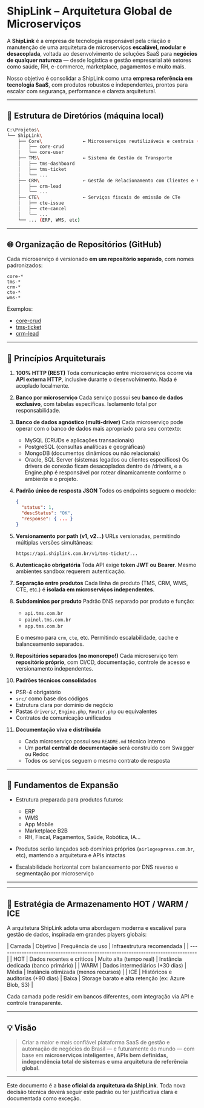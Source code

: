 # ShipLink – Arquitetura Global de Microserviços

A **ShipLink** é a empresa de tecnologia responsável pela criação e manutenção de uma arquitetura de microserviços **escalável, modular e desacoplada**, voltada ao desenvolvimento de soluções SaaS para **negócios de qualquer natureza** — desde logística e gestão empresarial até setores como saúde, RH, e-commerce, marketplace, pagamentos e muito mais.

Nosso objetivo é consolidar a ShipLink como uma **empresa referência em tecnologia SaaS**, com produtos robustos e independentes, prontos para escalar com segurança, performance e clareza arquitetural.

---

## 📁 Estrutura de Diretórios (máquina local)

```bash
C:\Projetos\
└── ShipLink\
    ├── Core\               ← Microsserviços reutilizáveis e centrais (ex: CRUD, Auth)
    │   ├── core-crud
    │   └── core-user
    ├── TMS\                ← Sistema de Gestão de Transporte
    │   ├── tms-dashboard
    │   ├── tms-ticket
    │   └── ...
    ├── CRM\                ← Gestão de Relacionamento com Clientes e Vendas
    │   ├── crm-lead
    │   └── ...
    ├── CTE\                ← Serviços fiscais de emissão de CTe
    │   ├── cte-issue
    │   ├── cte-cancel
    │   └── ...
    └── ... (ERP, WMS, etc)
```

---

## 🌐 Organização de Repositórios (GitHub)

Cada microserviço é versionado **em um repositório separado**, com nomes padronizados:

```
core-*
tms-*
crm-*
cte-*
wms-*
```

Exemplos:

* [core-crud](https://github.com/shiplink-tech/core-crud)
* [tms-ticket](https://github.com/shiplink-tech/tms-ticket)
* [crm-lead](https://github.com/shiplink-tech/crm-lead)

---

## 🧠 Princípios Arquiteturais

1. **100% HTTP (REST)**
   Toda comunicação entre microserviços ocorre via **API externa HTTP**, inclusive durante o desenvolvimento. Nada é acoplado localmente.

2. **Banco por microserviço**
   Cada serviço possui seu **banco de dados exclusivo**, com tabelas específicas. Isolamento total por responsabilidade.

3. **Banco de dados agnóstico (multi-driver)**
   Cada microserviço pode operar com o banco de dados mais apropriado para seu contexto:
   * MySQL (CRUDs e aplicações transacionais)
   * PostgreSQL (consultas analíticas e geográficas)
   * MongoDB (documentos dinâmicos ou não relacionais)
   * Oracle, SQL Server (sistemas legados ou clientes específicos)
   Os drivers de conexão ficam desacoplados dentro de /drivers, e a Engine.php é responsável por rotear dinamicamente conforme o ambiente e o projeto.

4. **Padrão único de resposta JSON**
   Todos os endpoints seguem o modelo:

   ```json
   {
     "status": 1,
     "descStatus": "OK",
     "response": { ... }
   }
   ```

5. **Versionamento por path (v1, v2...)**
   URLs versionadas, permitindo múltiplas versões simultâneas:

   ```
   https://api.shiplink.com.br/v1/tms-ticket/...
   ```

6. **Autenticação obrigatória**
   Toda API exige **token JWT ou Bearer**. Mesmo ambientes sandbox requerem autenticação.

7. **Separação entre produtos**
   Cada linha de produto (TMS, CRM, WMS, CTE, etc.) é **isolada em microserviços independentes**.

8. **Subdomínios por produto**
   Padrão DNS separado por produto e função:

   * `api.tms.com.br`
   * `painel.tms.com.br`
   * `app.tms.com.br`

   E o mesmo para `crm`, `cte`, etc. Permitindo escalabilidade, cache e balanceamento separados.

9. **Repositórios separados (no monorepo!)**
   Cada microserviço tem **repositório próprio**, com CI/CD, documentação, controle de acesso e versionamento independentes.

10. **Padrões técnicos consolidados**

   * PSR-4 obrigatório
   * `src/` como base dos códigos
   * Estrutura clara por domínio de negócio
   * Pastas `drivers/`, `Engine.php`, `Router.php` ou equivalentes
   * Contratos de comunicação unificados

11. **Documentação viva e distribuída**

    * Cada microserviço possui seu `README.md` técnico interno
    * Um **portal central de documentação** será construído com Swagger ou Redoc
    * Todos os serviços seguem o mesmo contrato de resposta

---

## 🧱 Fundamentos de Expansão

* Estrutura preparada para produtos futuros:

  * ERP
  * WMS
  * App Mobile
  * Marketplace B2B
  * RH, Fiscal, Pagamentos, Saúde, Robótica, IA...
* Produtos serão lançados sob domínios próprios (`airlogexpress.com.br`, etc), mantendo a arquitetura e APIs intactas
* Escalabilidade horizontal com balanceamento por DNS reverso e segmentação por microserviço

---

--- 

## 🧊 Estratégia de Armazenamento HOT / WARM / ICE
A arquitetura ShipLink adota uma abordagem moderna e escalável para gestão de dados, inspirada em grandes players globais:

|   Camada  |   Objetivo    |   Frequência de uso   |   Infraestrutura recomendada  |
| --------------------------------------------------------------------------------- |
|   HOT |   Dados recentes e críticos	|    Muito alta (tempo real)    |   Instância dedicada (banco primário) |
|   WARM    |	Dados intermediários (+30 dias) |   Média   |   Instância otimizada (menos recursos)    |
|   ICE |   Históricos e auditorias (+90 dias)  |   Baixa   |   Storage barato e alta retenção (ex: Azure Blob, S3) |

Cada camada pode residir em bancos diferentes, com integração via API e controle transparente.

---

## 💡 Visão

> Criar a maior e mais confiável plataforma SaaS de gestão e automação de negócios do Brasil — e futuramente do mundo — com base em **microserviços inteligentes, APIs bem definidas, independência total de sistemas e uma arquitetura de referência global**.

---

Este documento é a **base oficial da arquitetura da ShipLink**. Toda nova decisão técnica deverá seguir este padrão ou ter justificativa clara e documentada como exceção.
